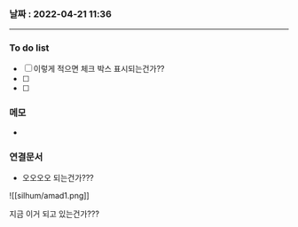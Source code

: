 ### 날짜 : 2022-04-21 11:36
---
### To do list
- [ ] 이렇게 적으면 체크 박스 표시되는건가??
- [ ] 
- [ ] 

### 메모
- 

### 연결문서


- 오오오오 되는건가???

![[silhum/amad1.png]]

지금 이거 되고 있는건가???